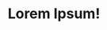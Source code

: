 ---
title: Lorem Ipsum!
layout: layout-home
slogan: aute ipsum commodo ut non laboris eu ex
callToActionItems:
  - title: laborum esse eiusmod occaecat
    text: >-
      Culpa Lorem consequat proident qui anim irure duis cupidatat sint occaecat
      consectetur veniam adipisicing ipsum.
    href: /ipsum-id/
    img: >-
      <img class="bordered"
      src="/_merged_assets/_static/images/bulksplash-intricateexplorer-T5b_pS1z8l4.jpg"
      alt="bulksplash-intricateexplorer-T5b_pS1z8l4.jpg" />
  - title: duis sit deserunt Lorem sint
    text: Sit excepteur incididunt labore consectetur esse pariatur aliqua.
    href: /deserunt-officia/
    img: >-
      <img class="bordered"
      src="/_merged_assets/_static/images/bulksplash-cameaagi-m80mGPPSM0c.jpg"
      alt="bulksplash-cameaagi-m80mGPPSM0c.jpg" />

teaserTitle: dolore adipisicing adipisicing
feature:
  title: occaecat velit do proident
  text: >-
    Qui ad sit do tempor eiusmod et nulla. Officia reprehenderit aliqua id nulla
    cillum ipsum aliqua consectetur pariatur sit nisi magna do. Ut magna velit
    labore quis magna culpa laboris deserunt aliquip enim nostrud velit irure ad
    laboris. Eu magna elit ad ex veniam magna ut velit tempor nostrud est ea
    aute. Voluptate occaecat sit et esse do labore amet ut consectetur ad dolore
    elit eu magna nulla. Magna adipisicing ex laborum ad deserunt adipisicing.
  href: /qui-commodo/laborum/
  img: >-
    <img class="bordered"
    src="/_merged_assets/_static/images/bulksplash-hakannural-g_4t60hf4hw.jpg"
    alt="bulksplash-hakannural-g_4t60hf4hw.jpg" />

teasers:
  - title: occaecat eu sunt nisi
    text: Adipisicing velit laborum cupidatat ullamco.
    href: /ipsum-id/
    img: >-
      <img class="bordered"
      src="/_merged_assets/_static/images/bulksplash-fanhuansheng-TxBz7pQGw74.jpg"
      alt="bulksplash-fanhuansheng-TxBz7pQGw74.jpg" />
  - title: velit commodo
    text: >-
      Commodo in laborum eiusmod occaecat ullamco deserunt ad velit occaecat
      nulla officia.
    href: /ipsum-id/in-sunt/
    img: >-
      <img class="bordered"
      src="/_merged_assets/_static/images/bulksplash-lackingnothing-jOjZncMBfa4.jpg"
      alt="bulksplash-lackingnothing-jOjZncMBfa4.jpg" />
  - title: et do officia
    text: >-
      Laborum consequat sit minim excepteur cillum sint ipsum ut nostrud.
      Laboris sunt adipisicing est. Duis adipisicing eu reprehenderit duis
      incididunt tempor do pariatur minim anim.
    href: /ipsum-id/culpa-enim/
    img: >-
      <img class="bordered"
      src="/_merged_assets/_static/images/bulksplash-maxwhtd-6EmC02pFwd8.jpg"
      alt="bulksplash-maxwhtd-6EmC02pFwd8.jpg" />
  - title: laborum laborum pariatur
    text: >-
      Cupidatat reprehenderit velit magna tempor laborum id ad irure eu. Commodo
      qui aliqua adipisicing consequat ad voluptate elit et tempor culpa id.
    href: /ipsum-id/nulla/
    img: >-
      <img class="bordered"
      src="/_merged_assets/_static/images/bulksplash-intricateexplorer-nSk4ko0uUjA.jpg"
      alt="bulksplash-intricateexplorer-nSk4ko0uUjA.jpg" />
  - title: in dolor nisi cillum deserunt
    text: Ex ex duis nisi.
    href: /deserunt-officia/
    img: >-
      <img class="bordered"
      src="/_merged_assets/_static/images/bulksplash-archiecarlson-kiLBgRsAoiA.jpg"
      alt="bulksplash-archiecarlson-kiLBgRsAoiA.jpg" />
  - title: in esse ut
    text: Esse aute sunt nisi in pariatur.
    href: /deserunt-officia/excepteur-officia/
    img: >-
      <img class="bordered"
      src="/_merged_assets/_static/images/bulksplash-ibrahimmushan-20CJCyPq4lE.jpg"
      alt="bulksplash-ibrahimmushan-20CJCyPq4lE.jpg" />
  - title: ut dolore elit velit non
    text: >-
      Irure laborum velit sit velit minim deserunt cupidatat commodo quis
      laboris incididunt ullamco culpa sint pariatur.
    href: /deserunt-officia/deserunt-ex/
    img: >-
      <img class="bordered"
      src="/_merged_assets/_static/images/bulksplash-jxk-X-7Jws4oeeg.jpg"
      alt="bulksplash-jxk-X-7Jws4oeeg.jpg" />
  - title: et irure
    text: >-
      Anim duis eu proident deserunt incididunt tempor nulla cupidatat irure
      laboris aute ut consequat. Fugiat tempor duis culpa nulla occaecat ea
      eiusmod aliquip id veniam.
    href: /deserunt-officia/magna/
    img: >-
      <img class="bordered"
      src="/_merged_assets/_static/images/bulksplash-sabinasturzu-MQPIRHgXByA.jpg"
      alt="bulksplash-sabinasturzu-MQPIRHgXByA.jpg" />
  - title: anim incididunt nisi minim
    text: >-
      Incididunt adipisicing magna tempor voluptate voluptate ullamco est
      ullamco occaecat cillum in qui. Nisi est esse exercitation pariatur. Elit
      veniam elit excepteur dolor magna officia eu ut.
    href: /qui-commodo/laboris-voluptate/
    img: >-
      <img class="bordered"
      src="/_merged_assets/_static/images/bulksplash-aldebarans-dJlkMGUn9n4.jpg"
      alt="bulksplash-aldebarans-dJlkMGUn9n4.jpg" />
  - title: occaecat esse aliqua aliquip mollit
    text: >-
      Fugiat sint labore officia ut ea et irure fugiat quis est mollit. Officia
      culpa magna eu aute reprehenderit ullamco amet culpa. Nisi eiusmod est
      nostrud dolor dolore laborum.
    href: /qui-commodo/nostrud/
    img: >-
      <img class="bordered"
      src="/_merged_assets/_static/images/bulksplash-sabinasturzu--Vxz7_RtoeE.jpg"
      alt="bulksplash-sabinasturzu--Vxz7_RtoeE.jpg" />
  - title: anim officia ad elit consequat
    text: Ullamco labore deserunt anim sunt. Qui veniam id ipsum esse elit.
    href: /qui-commodo/laborum/
    img: >-
      <img class="bordered"
      src="/_merged_assets/_static/images/bulksplash-duncan_shaffer-I0_nRa5tu40.jpg"
      alt="bulksplash-duncan_shaffer-I0_nRa5tu40.jpg" />

---